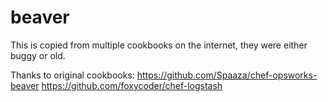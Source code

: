 # beaver

This is copied from multiple cookbooks on the internet, they were either buggy or old. 

Thanks to original cookbooks: 
https://github.com/Spaaza/chef-opsworks-beaver
https://github.com/foxycoder/chef-logstash
